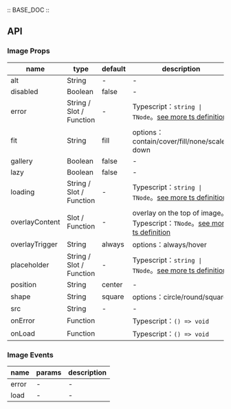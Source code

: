 :: BASE_DOC ::

## API
### Image Props

name | type | default | description | required
-- | -- | -- | -- | --
alt | String | - | \- | N
disabled | Boolean | false | \- | N
error | String / Slot / Function | - | Typescript：`string \| TNode`。[see more ts definition](https://github.com/Tencent/tdesign-vue/blob/develop/src/common.ts) | N
fit | String | fill | options：contain/cover/fill/none/scale-down | N
gallery | Boolean | false | \- | N
lazy | Boolean | false | \- | N
loading | String / Slot / Function | - | Typescript：`string \| TNode`。[see more ts definition](https://github.com/Tencent/tdesign-vue/blob/develop/src/common.ts) | N
overlayContent | Slot / Function | - | overlay on the top of image。Typescript：`TNode`。[see more ts definition](https://github.com/Tencent/tdesign-vue/blob/develop/src/common.ts) | N
overlayTrigger | String | always | options：always/hover | N
placeholder | String / Slot / Function | - | Typescript：`string \| TNode`。[see more ts definition](https://github.com/Tencent/tdesign-vue/blob/develop/src/common.ts) | N
position | String | center | \- | N
shape | String | square | options：circle/round/square | N
src | String | - | \- | N
onError | Function |  | Typescript：`() => void`<br/> | N
onLoad | Function |  | Typescript：`() => void`<br/> | N

### Image Events

name | params | description
-- | -- | --
error | \- | \-
load | \- | \-
